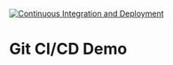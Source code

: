 [![Continuous Integration and Deployment](https://github.com/swapnilcodez/git-cicd-demo/actions/workflows/ci-cd.yaml/badge.svg)](https://github.com/swapnilcodez/git-cicd-demo/actions/workflows/ci-cd.yaml)

# Git CI/CD Demo 
